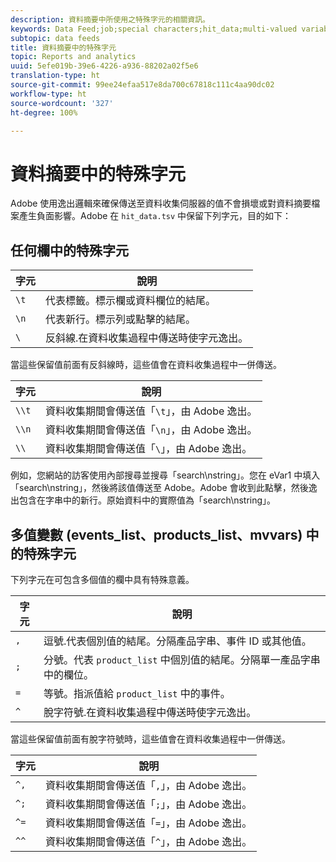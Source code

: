 ```yaml
---
description: 資料摘要中所使用之特殊字元的相關資訊。
keywords: Data Feed;job;special characters;hit_data;multi-valued variables;events_list;products_list;mvvars
subtopic: data feeds
title: 資料摘要中的特殊字元
topic: Reports and analytics
uuid: 5efe019b-39e6-4226-a936-88202a02f5e6
translation-type: ht
source-git-commit: 99ee24efaa517e8da700c67818c111c4aa90dc02
workflow-type: ht
source-wordcount: '327'
ht-degree: 100%

---
```



# 資料摘要中的特殊字元

Adobe 使用逸出邏輯來確保傳送至資料收集伺服器的值不會損壞或對資料摘要檔案產生負面影響。Adobe 在 `hit_data.tsv` 中保留下列字元，目的如下：

## 任何欄中的特殊字元

| 字元 | 說明 |
|--- |--- |
| `\t` | 代表標籤。標示欄或資料欄位的結尾。 |
| `\n` | 代表新行。標示列或點擊的結尾。 |
| `\` | 反斜線.在資料收集過程中傳送時使字元逸出。 |

當這些保留值前面有反斜線時，這些值會在資料收集過程中一併傳送。

| 字元 | 說明 |
|--- |--- |
| `\\t` | 資料收集期間會傳送值「`\t`」，由 Adobe 逸出。 |
| `\\n` | 資料收集期間會傳送值「`\n`」，由 Adobe 逸出。 |
| `\\` | 資料收集期間會傳送值「`\`」，由 Adobe 逸出。 |

例如，您網站的訪客使用內部搜尋並搜尋「search\nstring」。您在 eVar1 中填入「search\nstring」，然後將該值傳送至 Adobe。Adobe 會收到此點擊，然後逸出包含在字串中的新行。原始資料中的實際值為「search\\nstring」。

## 多值變數 (events_list、products_list、mvvars) 中的特殊字元

下列字元在可包含多個值的欄中具有特殊意義。

| 字元 | 說明 |
|--- |--- |
| `,` | 逗號.代表個別值的結尾。分隔產品字串、事件 ID 或其他值。 |
| `;` | 分號。代表 `product_list` 中個別值的結尾。分隔單一產品字串中的欄位。 |
| `=` | 等號。指派值給 `product_list` 中的事件。 |
| `^` | 脫字符號.在資料收集過程中傳送時使字元逸出。 |

當這些保留值前面有脫字符號時，這些值會在資料收集過程中一併傳送。

| 字元 | 說明 |
|--- |--- |
| `^,` | 資料收集期間會傳送值「`,`」，由 Adobe 逸出。 |
| `^;` | 資料收集期間會傳送值「`;`」，由 Adobe 逸出。 |
| `^=` | 資料收集期間會傳送值「`=`」，由 Adobe 逸出。 |
| `^^` | 資料收集期間會傳送值「`^`」，由 Adobe 逸出。 |
